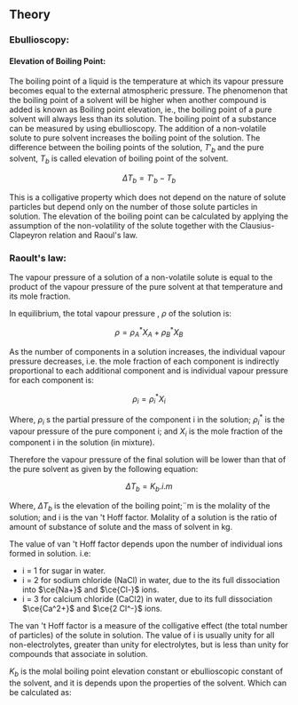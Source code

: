 ## Theory 
### Ebullioscopy:
 
#### Elevation of Boiling Point:
 
The boiling point of a liquid is the temperature at which its vapour pressure becomes equal to the external atmospheric pressure. The phenomenon that the boiling point of a solvent will be higher when another compound is added is known as Boiling point elevation, ie., the boiling point of a pure solvent will always less than its solution. The boiling point of a substance can be measured by using ebullioscopy. The addition of a non-volatile solute to pure solvent increases the boiling point of the solution. The difference between the boiling points of the solution, $T'_b$ and the pure solvent, $T_b$ is called elevation of boiling point of the solvent. 

$$\Delta T_b=T'_b - T_b$$

This is a colligative property which does not depend on the nature of solute particles but depend only on the number of those solute particles in solution. The elevation of the boiling point can be calculated by applying the assumption of the non-volatility of the solute together with the Clausius-Clapeyron relation and Raoul's law.

### Raoult's law:
 
The vapour pressure of a solution of a non-volatile solute is equal to the product of the vapour pressure of the pure solvent at that temperature and its mole fraction.

In equilibrium, the total vapour pressure , $\rho$ of the solution is:

$$\rho=\rho^*_AX_A+\rho^*_BX_B$$


As the number of components in a solution increases, the individual vapour pressure decreases, i.e. the mole fraction of each component is indirectly proportional to each additional component and is individual vapour pressure for each component is:


$$\rho_i=\rho^*_iX_i$$

Where, $\rho_i$ s the partial pressure of the component i in the solution; $\rho^*_i$  is the vapour pressure of the pure component i; and $X_i$  is the mole fraction of the component i in the solution (in mixture).

Therefore the vapour pressure of the final solution will be lower than that of the pure solvent as given by the following equation:

$$\Delta T_b=K_b.i.m$$

Where, $\Delta T_b$ is the elevation of the boiling point;¨m is the molality of the solution; and i is the van 't Hoff factor. Molality of a solution is the ratio of  amount of substance of solute and the mass of  solvent in kg.

The value of van 't Hoff factor depends upon the number of individual ions formed in solution. i.e:

- i = 1 for sugar in water.
- i = 2 for sodium chloride (NaCl) in water, due to the its full dissociation into $\ce{Na+}$ and $\ce{Cl-}$ ions.
- i = 3 for calcium chloride (CaCl2) in water, due to its full dissociation $\ce{Ca^2+}$ and $\ce{2 Cl^-}$ ions.

The van 't Hoff factor is a measure of the colligative effect (the total number of particles) of the solute in solution. The value of i is usually unity for all non-electrolytes, greater than unity for electrolytes, but is less than unity for compounds that associate in solution.

$K_b$ is the molal boiling point elevation constant or ebullioscopic constant of the solvent, and it is depends upon the properties of the solvent. Which can be calculated as:

 
